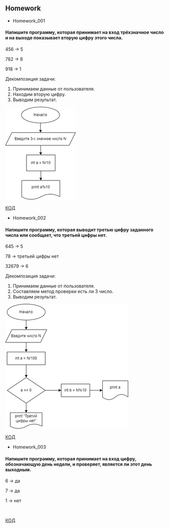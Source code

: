 ## Homework
- Homework_001
#### Напишите программу, которая принимает на вход трёхзначное число и на выходе показывает вторую цифру этого числа.

456 -> 5

782 -> 8

918 -> 1

Декомпозиция задачи:

1. Принимаем данные от пользователя.
2. Находим вторую цифру.
3. Выводим результат. 

![Блок-схема](Homework_001/diagram.drawio.png)

[КОД](Homework_001/program.cs)

- Homework_002

####  Напишите программу, которая выводит третью цифру заданного числа или сообщает, что третьей цифры нет.

645 -> 5

78 -> третьей цифры нет

32679 -> 6

Декомпозиция задачи:

1. Принимаем данные от пользователя.
2. Составляем метод проверки есть ли 3 число.
3. Выводим результат. 

![Блок-схема](Homework_002/diagram.drawio.png)

[КОД](Homework_002/program.cs)

- Homework_003

#### Напишите программу, которая принимает на вход цифру, обозначающую день недели, и проверяет, является ли этот день выходным.

6 -> да

7 -> да

1 -> нет

![Блок-схема](Homework_003/diagram.drawio.png)

[КОД](Homework_003/program.cs)